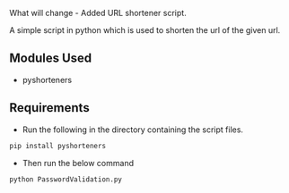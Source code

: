 What will change - Added URL shortener script.

A simple script in python which is used to shorten the url of the given url.

## Modules Used

- pyshorteners

## Requirements

- Run the following in the directory containing the script files.

```bash
pip install pyshorteners
```

- Then run the below command 

```bash
python PasswordValidation.py
```
